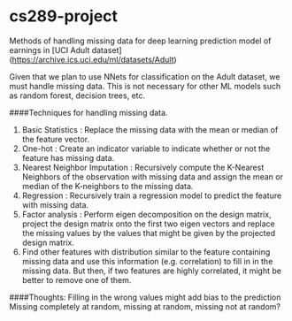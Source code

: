 # cs289-project
Methods of handling missing data for deep learning prediction model of earnings in [UCI Adult dataset] (https://archive.ics.uci.edu/ml/datasets/Adult)

Given that we plan to use NNets for classification on the Adult dataset, we must handle missing data. This is not
necessary for other ML models such as random forest, decision trees, etc.

####Techniques for handling missing data. 
1. Basic Statistics : Replace the missing data with the mean or median of the feature vector.
2. One-hot : Create an indicator variable to indicate whether or not the feature has missing data. 
3. Nearest Neighbor Imputation : Recursively compute the K-Nearest Neighbors of the observation with missing data and
   assign the mean or median of the K-neighbors to the missing data.
4. Regression : Recursively train a regression model to predict the feature with missing
   data.
5. Factor analysis : Perform eigen decomposition on the design matrix, project the design matrix onto the first two eigen
   vectors and replace the missing values by the values that might be given by
   the projected design matrix.
6. Find other features with distribution similar to the feature containing missing data and use this information (e.g. correlation) to fill in in the missing data. But then, if two features are highly correlated, it might be better to remove one of them.

####Thoughts:
Filling in the wrong values might add bias to the prediction
Missing completely at random, missing at random, missing not at random?
